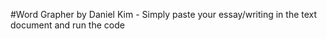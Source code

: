 #Word Grapher by Daniel Kim - Simply paste your essay/writing in the text document and run the code
